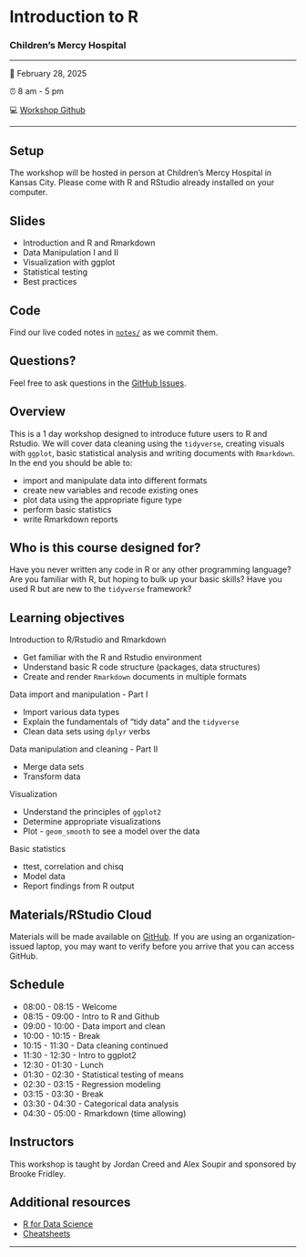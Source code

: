 
<!-- README.md is generated from README.Rmd. Please edit that file -->

# Introduction to R

### Children’s Mercy Hospital

------------------------------------------------------------------------

:calendar: February 28, 2025

:alarm_clock: 8 am - 5 pm

:computer: [Workshop
Github](https://github.com/FridleyLab/CMH_Introduction_to_R)

------------------------------------------------------------------------

## Setup

The workshop will be hosted in person at Children’s Mercy Hospital in
Kansas City. Please come with R and RStudio already installed on your
computer.

<!-- 
* When you're done, put a green post-it on your computer. 
* If you need help, put up a pink post-it.
-->

## Slides

<!--
* Rewrite as links to slides on github once they are made
* [Name of talk](path/to/slides.pdf)
-->

- Introduction and R and Rmarkdown
- Data Manipulation I and II
- Visualization with ggplot
- Statistical testing
- Best practices

## Code

Find our live coded notes in [`notes/`](notes/) as we commit them.

## Questions?

Feel free to ask questions in the [GitHub
Issues](https://github.com/FridleyLab/CMH_Introduction_to_R/issues).

## Overview

This is a 1 day workshop designed to introduce future users to R and
Rstudio. We will cover data cleaning using the `tidyverse`, creating
visuals with `ggplot`, basic statistical analysis and writing documents
with `Rmarkdown`. In the end you should be able to:

<!--
Each instructor should provide a one sentence summary of what participants
will be able to do after thier lecture 
-->

- import and manipulate data into different formats
- create new variables and recode existing ones
- plot data using the appropriate figure type
- perform basic statistics
- write Rmarkdown reports

## Who is this course designed for?

Have you never written any code in R or any other programming language?
Are you familiar with R, but hoping to bulk up your basic skills? Have
you used R but are new to the `tidyverse` framework?

## Learning objectives

Introduction to R/Rstudio and Rmarkdown

- Get familiar with the R and Rstudio environment
- Understand basic R code structure (packages, data structures)
- Create and render `Rmarkdown` documents in multiple formats

Data import and manipulation - Part I

- Import various data types
- Explain the fundamentals of “tidy data” and the `tidyverse`
- Clean data sets using `dplyr` verbs

Data manipulation and cleaning - Part II

- Merge data sets
- Transform data

Visualization

- Understand the principles of `ggplot2`
- Determine appropriate visualizations
- Plot - `geom_smooth` to see a model over the data

Basic statistics

- ttest, correlation and chisq
- Model data
- Report findings from R output

## Materials/RStudio Cloud

Materials will be made available on
[GitHub](https://github.com/FridleyLab/CMH_Introduction_to_R). If you
are using an organization-issued laptop, you may want to verify before
you arrive that you can access GitHub.

## Schedule

- 08:00 - 08:15 - Welcome
- 08:15 - 09:00 - Intro to R and Github
- 09:00 - 10:00 - Data import and clean
- 10:00 - 10:15 - Break
- 10:15 - 11:30 - Data cleaning continued
- 11:30 - 12:30 - Intro to ggplot2
- 12:30 - 01:30 - Lunch
- 01:30 - 02:30 - Statistical testing of means
- 02:30 - 03:15 - Regression modeling
- 03:15 - 03:30 - Break
- 03:30 - 04:30 - Categorical data analysis
- 04:30 - 05:00 - Rmarkdown (time allowing)

## Instructors

<!--
Add links to personal websites and double check personal info
* add small blurbs/pictures for each instructor? 
-->

This workshop is taught by Jordan Creed and Alex Soupir and sponsored by
Brooke Fridley.

## Additional resources

- [R for Data Science](https://r4ds.had.co.nz/)
- [Cheatsheets](https://posit.co/resources/cheatsheets/)

------------------------------------------------------------------------

